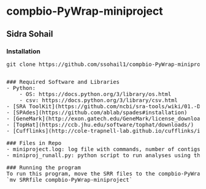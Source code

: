 # compbio-PyWrap-miniproject
## Sidra Sohail
### Installation
<pre>git clone https://github.com/ssohail1/compbio-PyWrap-miniproject.git
<pre>

### Required Software and Libraries
- Python: 
    - OS: https://docs.python.org/3/library/os.html
    - csv: https://docs.python.org/3/library/csv.html
- [SRA ToolKit](https://github.com/ncbi/sra-tools/wiki/01.-Downloading-SRA-Toolkit#sra-toolkit)
- [SPAdes](https://github.com/ablab/spades#installation)
- [GeneMark](http://exon.gatech.edu/GeneMark/license_download.cgi)
- [TopHat](https://ccb.jhu.edu/software/tophat/downloads/)
- [Cufflinks](http://cole-trapnell-lab.github.io/cufflinks/install/)

### Files in Repo
- miniproject.log: log file with commands, number of contigs greater than 1000 in length, bp in assembly of contigs greater than 1000.
- miniproj_runall.py: python script to run analyses using the available tools

### Running the program
To run this program, move the SRR files to the compbio-PyWrap-miniproject folder:  
`mv SRRfile compbio-PyWrap-miniproject`

